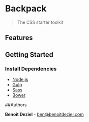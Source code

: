 # Backpack

> The CSS starter toolkit

## Features

## Getting Started

### Install Dependencies

- [Node.js](http://nodejs.org/)
- [Gulp](http://gulpjs.com)
- [Sass](http://sass-lang.com/)
- [Bower](http://bower.io)

##Authors

**Benoit Deziel** - [ben@benoitdeziel.com](mailto:ben@benoitdeziel.com)
